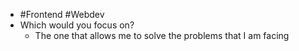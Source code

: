 - #Frontend #Webdev
- Which would you focus on?
    - The one that allows me to solve the problems that I am facing
